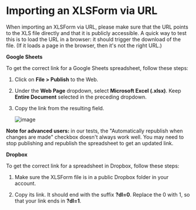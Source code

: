 # Importing an XLSForm via URL

When importing an XLSForm via URL, please make sure that the URL points to the XLS file directly and that it is publicly accessible. A quick way to test this is to load the URL in a browser: it should trigger the download of the file. (If it loads a page in the browser, then it's not the right URL.)

**Google Sheets**  

To get the correct link for a Google Sheets spreadsheet, follow these steps:  

1. Click on **File > Publish** to the Web.  

2. Under the **Web Page** dropdown, select **Microsoft Excel (.xlsx)**. Keep **Entire Document** selected in the preceding dropdown.  

3. Copy the link from the resulting field.  


    ![image](/images/xls_url/link.jpg)  
    
    
**Note for advanced users:** in our tests, the "Automatically republish when changes are made" checkbox doesn't always work well. You may need to stop publishing and republish the spreadsheet to get an updated link.

**Dropbox**  

To get the correct link for a spreadsheet in Dropbox, follow these steps:  

1. Make sure the XLSForm file is in a public Dropbox folder in your account.  

2. Copy its link. It should end with the suffix **?dl=0**. Replace the 0 with 1, so that your link ends in **?dl=1**.  

